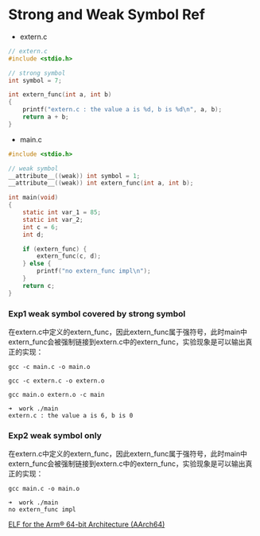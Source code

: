 # Strong and Weak Symbol Ref

* extern.c 

```C
// extern.c
#include <stdio.h>

// strong symbol
int symbol = 7;

int extern_func(int a, int b)
{
    printf("extern.c : the value a is %d, b is %d\n", a, b);
    return a + b;
}
```

* main.c

```C
#include <stdio.h>

// weak symbol
__attribute__((weak)) int symbol = 1;
__attribute__((weak)) int extern_func(int a, int b);

int main(void)
{
    static int var_1 = 85;
    static int var_2;
    int c = 6;
    int d;

    if (extern_func) {
        extern_func(c, d);
    } else {
        printf("no extern_func impl\n");
    }
    return c;
}
```

### Exp1  weak symbol covered by strong symbol

在extern.c中定义的extern_func，因此extern_func属于强符号，此时main中extern_func会被强制链接到extern.c中的extern_func，实验现象是可以输出真正的实现：

`gcc -c main.c -o main.o`

`gcc -c extern.c -o extern.o`

`gcc main.o extern.o -c main`

```
➜  work ./main 
extern.c : the value a is 6, b is 0
```

### Exp2  weak symbol only

在extern.c中定义的extern_func，因此extern_func属于强符号，此时main中extern_func会被强制链接到extern.c中的extern_func，实验现象是可以输出真正的实现：

`gcc main.c -o main.o`

```
➜  work ./main 
no extern_func impl
```

[ELF for the Arm® 64-bit Architecture (AArch64)](https://developer.arm.com/documentation/ihi0056/latest?_ga=2.56942954.1506853196.1533541889-405231439.1528186050)
